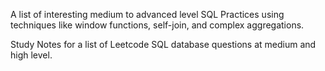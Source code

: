 A list of interesting medium to advanced level SQL Practices using techniques like window functions, self-join, and complex aggregations.

Study Notes for a list of Leetcode SQL database questions at medium and high level.
